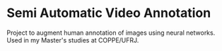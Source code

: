 # Semi Automatic Video Annotation
Project to augment human annotation of images using neural networks.
Used in my Master's studies at COPPE/UFRJ.

